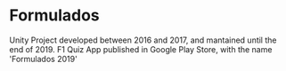 # Formulados
Unity Project developed between 2016 and 2017, and mantained until the end of 2019. F1 Quiz App published in Google Play Store, with the name 'Formulados 2019'
